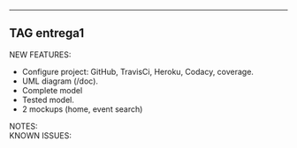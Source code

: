 ---------------------------------------------------------------------
TAG entrega1
---------------------------------------------------------------------
NEW FEATURES:
* Configure project: GitHub, TravisCi, Heroku, Codacy, coverage.
* UML diagram (/doc).
* Complete model
* Tested model.
* 2 mockups (home, event search)

NOTES:  
KNOWN ISSUES:
